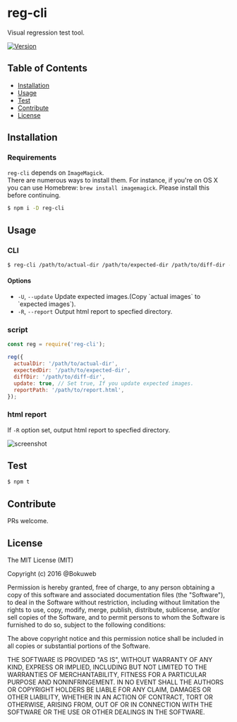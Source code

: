 # reg-cli

Visual regression test tool.

[![Version](https://img.shields.io/npm/v/reg-cli.svg?style=flat-square)](https://www.npmjs.com/package/reg-cli)

## Table of Contents

- [Installation](#installation)
- [Usage](#usage)
- [Test](#test)
- [Contribute](#contribute)
- [License](#license)

## Installation
 
### Requirements
 
`reg-cli` depends on `ImageMagick`.   
There are numerous ways to install them. For instance, if you're on OS X you can use Homebrew: `brew install imagemagick`. Please install this before continuing.
 
``` sh
$ npm i -D reg-cli
```

## Usage

### CLI

``` sh
$ reg-cli /path/to/actual-dir /path/to/expected-dir /path/to/diff-dir -R ./report.html
```

####  Options

  * `-U`, `--update` Update expected images.(Copy \`actual images\` to \`expected images\`).
  * `-R`, `--report` Output html report to specfied directory.

### script

``` javascript
const reg = require('reg-cli');

reg({
  actualDir: '/path/to/actual-dir',
  expectedDir: '/path/to/expected-dir',
  diffDir: '/path/to/diff-dir',
  update: true, // Set true, If you update expected images.
  reportPath: '/path/to/report.html',
});
```

### html report

If `-R` option set, output html report to specfied directory.

![screenshot](https://github.com/bokuweb/reg-cli/blob/master/docs/screenshot.png?raw=true)


## Test

``` sh
$ npm t 
```

## Contribute

PRs welcome.

## License

The MIT License (MIT)

Copyright (c) 2016 @Bokuweb

Permission is hereby granted, free of charge, to any person obtaining a copy of this software and associated documentation files (the "Software"), to deal in the Software without restriction, including without limitation the rights to use, copy, modify, merge, publish, distribute, sublicense, and/or sell copies of the Software, and to permit persons to whom the Software is furnished to do so, subject to the following conditions:

The above copyright notice and this permission notice shall be included in all copies or substantial portions of the Software.

THE SOFTWARE IS PROVIDED "AS IS", WITHOUT WARRANTY OF ANY KIND, EXPRESS OR IMPLIED, INCLUDING BUT NOT LIMITED TO THE WARRANTIES OF MERCHANTABILITY, FITNESS FOR A PARTICULAR PURPOSE AND NONINFRINGEMENT. IN NO EVENT SHALL THE AUTHORS OR COPYRIGHT HOLDERS BE LIABLE FOR ANY CLAIM, DAMAGES OR OTHER LIABILITY, WHETHER IN AN ACTION OF CONTRACT, TORT OR OTHERWISE, ARISING FROM, OUT OF OR IN CONNECTION WITH THE SOFTWARE OR THE USE OR OTHER DEALINGS IN THE SOFTWARE.

